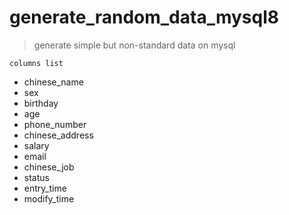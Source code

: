 # generate_random_data_mysql8
> generate simple but non-standard data on mysql

`columns list`
* chinese_name
* sex
* birthday
* age
* phone_number
* chinese_address
* salary
* email
* chinese_job
* status
* entry_time
* modify_time

